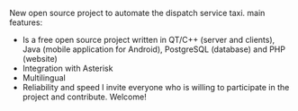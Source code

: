 New open source project to automate the dispatch service taxi. main features:
- Is a free open source project written in QT/C++ (server and clients), Java (mobile application for Android), PostgreSQL (database) and PHP (website)
- Integration with Asterisk
- Multilingual
- Reliability and speed
I invite everyone who is willing to participate in the project and contribute. Welcome!